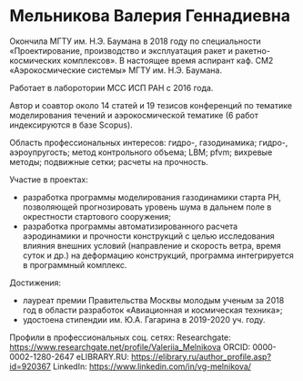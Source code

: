 Мельникова Валерия Геннадиевна
==============================================================================================================================================================

Окончила МГТУ им. Н.Э. Баумана в 2018 году по специальности «Проектирование, производство и эксплуатация ракет и ракетно-космических комплексов». В настоящее время аспирант каф. СМ2 «Аэрокосмические системы» МГТУ им. Н.Э. Баумана.

Работает в лаборотории МСС ИСП РАН с 2016 года.

Автор и соавтор около 14 статей и 19 тезисов конференций по тематике моделирования течений и аэрокосмической тематике (6 работ индексируются в базе Scopus).

Область профессиональных интересов: гидро-, газодинамика; гидро-, аэроупругость;  метод контрольного объема; LBM; pfvm; вихревые методы; подвижные сетки; расчеты на прочность.

Участие в проектах:
- разработка программы моделирования газодинамики старта РН, позволяющей прогнозировать уровень шума в дальнем поле в окрестности стартового сооружения;
- разработка программы автоматизированного расчета аэродинамики и прочности конструкций с целью исследования влияния внешних условий (направление и скорость ветра, время суток и др.) на деформацию конструкций, программа интегрируется в программный комплекс.

Достижения:
- лауреат премии Правительства Москвы молодым ученым за 2018 год в области разработок «Авиационная и космическая техника»;
- удостоена стипендии им. Ю.А. Гагарина в 2019-2020 уч. году.

Профили в профессиональных соц. сетях:
Researchgate: https://www.researchgate.net/profile/Valeriia_Melnikova 
ORCID: 0000-0002-1280-2647
eLIBRARY.RU: https://elibrary.ru/author_profile.asp?id=920367
LinkedIn: https://www.linkedin.com/in/vg-melnikova/
